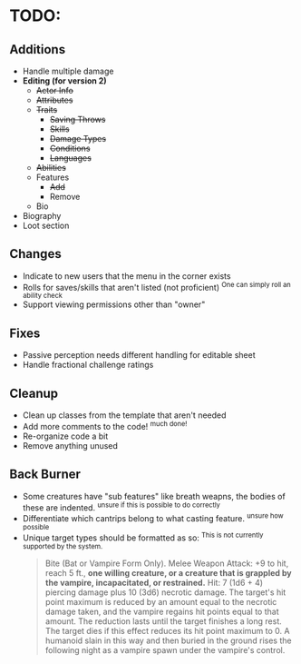 # TODO:

## Additions
- Handle multiple damage
- **Editing (for version 2)**
	- ~~Actor Info~~
	- ~~Attributes~~
	- ~~Traits~~
    	- ~~Saving Throws~~
		- ~~Skills~~
		- ~~Damage Types~~
		- ~~Conditions~~
		- ~~Languages~~
	- ~~Abilities~~
	- Features
    	- ~~Add~~
    	- Remove
	- Bio
- Biography
- Loot section

## Changes
- Indicate to new users that the menu in the corner exists
- Rolls for saves/skills that aren't listed (not proficient) <sup>One can simply roll an ability check</sup>
- Support viewing permissions other than "owner"
  
## Fixes
- Passive perception needs different handling for editable sheet
- Handle fractional challenge ratings

## Cleanup
- Clean up classes from the template that aren't needed
- Add more comments to the code! <sup>much done!</sup>
- Re-organize code a bit
- Remove anything unused

## Back Burner
- Some creatures have "sub features" like breath weapns, the bodies of these are indented. <sup>unsure if this is possible to do correctly</sup>
- Differentiate which cantrips belong to what casting feature. <sup>unsure how possible</sup>
- Unique target types should be formatted as so: <sup>This is not currently supported by the system.</sup>
	> Bite (Bat or Vampire Form Only). Melee Weapon Attack: +9 to hit, reach 5 ft., **one willing creature, or a creature that is grappled by the vampire, incapacitated, or restrained.** Hit: 7 (1d6 + 4) piercing damage plus 10 (3d6) necrotic damage. The target's hit point maximum is reduced by an amount equal to the necrotic damage taken, and the vampire regains hit points equal to that amount. The reduction lasts until the target finishes a long rest. The target dies if this effect reduces its hit point maximum to 0. A humanoid slain in this way and then buried in the ground rises the following night as a vampire spawn under the vampire's control.
